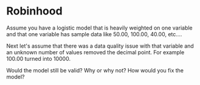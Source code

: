 # Robinhood

Assume you have a logistic model that is heavily weighted on one variable and that one variable has sample data like 50.00, 100.00, 40.00, etc....

Next let's assume that there was a data quality issue with that variable and an unknown number of values removed the decimal point. For example 100.00 turned into 10000.

Would the model still be valid? Why or why not? How would you fix the model?
